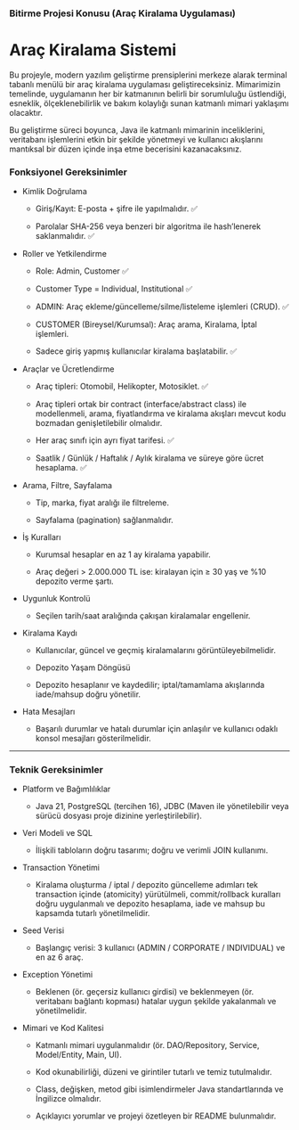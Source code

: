 ### Bitirme Projesi Konusu (Araç Kiralama Uygulaması)

# Araç Kiralama Sistemi

Bu projeyle, modern yazılım geliştirme prensiplerini merkeze alarak terminal tabanlı menülü bir araç kiralama uygulaması geliştireceksiniz. Mimarimizin temelinde, uygulamanın her bir katmanının belirli bir sorumluluğu üstlendiği, esneklik, ölçeklenebilirlik ve bakım kolaylığı sunan katmanlı mimari yaklaşımı olacaktır.

Bu geliştirme süreci boyunca, Java ile katmanlı mimarinin inceliklerini, veritabanı işlemlerini etkin bir şekilde yönetmeyi ve kullanıcı akışlarını mantıksal bir düzen içinde inşa etme becerisini kazanacaksınız.

### Fonksiyonel Gereksinimler

- Kimlik Doğrulama

  - Giriş/Kayıt: E-posta + şifre ile yapılmalıdır. ✅

  - Parolalar SHA-256 veya benzeri bir algoritma ile hash’lenerek saklanmalıdır. ✅

- Roller ve Yetkilendirme
    
  - Role: Admin, Customer ✅
  
  - Customer Type =  Individual, Institutional ✅
  
  - ADMIN: Araç ekleme/güncelleme/silme/listeleme işlemleri (CRUD). ✅

  - CUSTOMER (Bireysel/Kurumsal): Araç arama, Kiralama, İptal işlemleri.

  - Sadece giriş yapmış kullanıcılar kiralama başlatabilir. ✅

- Araçlar ve Ücretlendirme

  - Araç tipleri: Otomobil, Helikopter, Motosiklet. ✅

  - Araç tipleri ortak bir contract (interface/abstract class) ile modellenmeli, arama, fiyatlandırma ve kiralama akışları mevcut kodu bozmadan genişletilebilir olmalıdır.

  - Her araç sınıfı için ayrı fiyat tarifesi. ✅

  - Saatlik / Günlük / Haftalık / Aylık kiralama ve süreye göre ücret hesaplama. ✅

- Arama, Filtre, Sayfalama

  - Tip, marka, fiyat aralığı ile filtreleme.

  - Sayfalama (pagination) sağlanmalıdır.

- İş Kuralları

  - Kurumsal hesaplar en az 1 ay kiralama yapabilir.

  - Araç değeri > 2.000.000 TL ise: kiralayan için ≥ 30 yaş ve %10 depozito verme şartı.

- Uygunluk Kontrolü

  - Seçilen tarih/saat aralığında çakışan kiralamalar engellenir.

- Kiralama Kaydı

  - Kullanıcılar, güncel ve geçmiş kiralamalarını görüntüleyebilmelidir.

  - Depozito Yaşam Döngüsü

  - Depozito hesaplanır ve kaydedilir; iptal/tamamlama akışlarında iade/mahsup doğru yönetilir.

- Hata Mesajları

  - Başarılı durumlar ve hatalı durumlar için anlaşılır ve kullanıcı odaklı konsol mesajları gösterilmelidir.

---

### Teknik Gereksinimler

- Platform ve Bağımlılıklar

  - Java 21, PostgreSQL (tercihen 16), JDBC (Maven ile yönetilebilir veya sürücü dosyası proje dizinine yerleştirilebilir).

- Veri Modeli ve SQL

  - İlişkili tabloların doğru tasarımı; doğru ve verimli JOIN kullanımı.

- Transaction Yönetimi

  - Kiralama oluşturma / iptal / depozito güncelleme adımları tek transaction içinde (atomicity) yürütülmeli, commit/rollback kuralları doğru uygulanmalı ve depozito hesaplama, iade ve mahsup bu kapsamda tutarlı yönetilmelidir.

- Seed Verisi

  - Başlangıç verisi: 3 kullanıcı (ADMIN / CORPORATE / INDIVIDUAL) ve en az 6 araç.

- Exception Yönetimi

  - Beklenen (ör. geçersiz kullanıcı girdisi) ve beklenmeyen (ör. veritabanı bağlantı kopması) hatalar uygun şekilde yakalanmalı ve yönetilmelidir.

- Mimari ve Kod Kalitesi

  - Katmanlı mimari uygulanmalıdır (ör. DAO/Repository, Service, Model/Entity, Main, UI).

  - Kod okunabilirliği, düzeni ve girintiler tutarlı ve temiz tutulmalıdır.

  - Class, değişken, metod gibi isimlendirmeler Java standartlarında ve İngilizce olmalıdır.

  - Açıklayıcı yorumlar ve projeyi özetleyen bir README bulunmalıdır.
